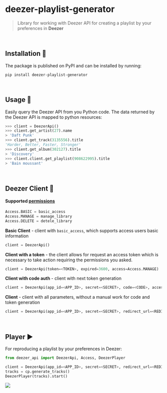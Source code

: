 # deezer-playlist-generator
> Library for working with Deezer API for creating a playlist by your preferences in **Deezer**

&nbsp;

## Installation :hammer:
The package is published on PyPI and can be installed by running:
```
pip install deezer-playlist-generator
```
&nbsp;

## Usage :musical_note:
Easily query the Deezer API from you Python code. The data returned by the Deezer API is mapped to python resources:
```python
>>> client = DeezerApi()
>>> client.get_artist(27).name
> 'Daft Punk'
>>> client.get_track(3135556).title
'Harder, Better, Faster, Stronger'
>>> client.get_album(302127).title
> 'Discovery'
>>> client.client.get_playlist(908622995).title
> 'Bain moussant'
```
&nbsp;

## Deezer Client :triangular_flag_on_post:
#### Supported [permissions](https://developers.deezer.com/api/permissions)
 ```python 
 Access.BASIC = basic_access
 Access.MANAGE = manage_library
 Access.DELETE = detele_library
 ```
**Basic Client** - client with `basic_access`, which supports access users basic information
```python
client = DeezerApi()
```
**Client with a token** - the client allows for request an access token which is necessary to take action requiring the permissions you asked.
```python
client = DeezerApi(token=<TOKEN>, expired=3600, access=Access.MANAGE)
```
**Client with code auth** - client with next token generation
```python
client = DeezerApi(app_id=<APP_ID>, secret=<SECRET>, code=<CODE>, access=Access.MANAGE)
```
**Client** - client with all parameters, without a manual work for code and token generation
```python
client = DeezerApi(app_id=<APP_ID>, secret=<SECRET>, redirect_url=<REDIRECTED_URL>, access=Access.DELETE)
```
&nbsp;

## Player :arrow_forward:
For reproducing a playlist by your preferences in Deezer:  
```python
from deezer_api import DeezerApi, Access, DeezerPlayer

client = DeezerApi(app_id=<APP_ID>, secret=<SECRET>, redirect_url=<REDIRECTED_URL>, access=Access.MANAGE)  
tracks = cp.generate_tracks()  
DeezerPlayer(tracks).start()
```

![](https://github.com/ElinaValieva/deezer-playlist-generator/blob/master/images/markdown.png)
